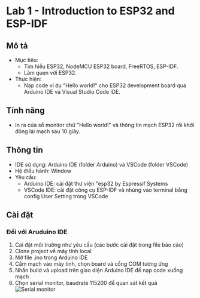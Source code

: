 # Lab 1 - Introduction to ESP32 and ESP-IDF

## Mô tả

- Mục tiêu:
  + Tìm hiểu ESP32, NodeMCU ESP32 board, FreeRTOS, ESP-IDF.
  + Làm quen với ESP32.
- Thực hiện:
  + Nạp code ví dụ "Hello world!" cho ESP32 development board qua Arduino IDE và Visual Studio Code IDE.

## Tính năng 

- In ra cửa sổ monitor chữ "Hello world!" và thông tin mạch ESP32 rồi khởi động lại mạch sau 10 giây.

## Thông tin

- IDE sử dụng: Arduino IDE (folder Arduino) và VSCode (folder VSCode)
- Hệ điều hành: Window
- Yêu cầu:
    + Arduino IDE: cài đặt thư viện "esp32 by Espressif Systems
    + VSCode IDE: cài đặt công cụ ESP-IDF và nhúng vào terminal bằng config User Setting trong VSCode

## Cài đặt

### Đối với Aruduino IDE
1. Cài đặt môi trường như yêu cầu (các bước cài đặt trong file báo cáo)
2. Clone project về máy tính local
3. Mở file .ino trong Arduino IDE
4. Cắm mạch vào máy tính, chọn board và cổng COM tương ứng
5. Nhấn build và upload trên giao diện Arduino IDE để nạp code xuống mạch
6. Chọn serial monitor, baudrate 115200 để quan sát kết quả
![Serial monitor](https://drive.google.com/file/d/1bJFrgOB3G597uSm2_N1FJSSLwh92999C/view?usp=share_link) 




